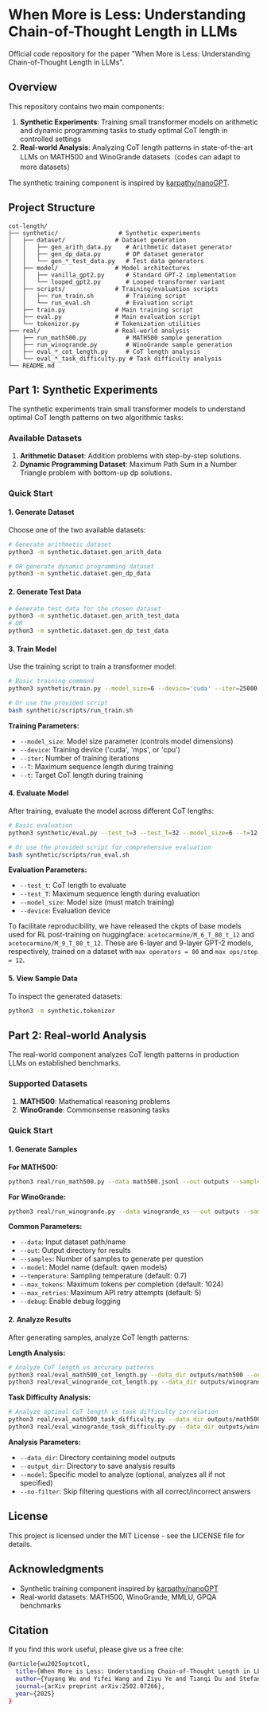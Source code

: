 # When More is Less: Understanding Chain-of-Thought Length in LLMs

Official code repository for the paper "When More is Less: Understanding Chain-of-Thought Length in LLMs". 

## Overview

This repository contains two main components:

1. **Synthetic Experiments**: Training small transformer models on arithmetic and dynamic programming tasks to study optimal CoT length in controlled settings
2. **Real-world Analysis**: Analyzing CoT length patterns in state-of-the-art LLMs on MATH500 and WinoGrande datasets（codes can adapt to more datasets）

The synthetic training component is inspired by [karpathy/nanoGPT](https://github.com/karpathy/nanoGPT).

## Project Structure

```
cot-length/
├── synthetic/                 # Synthetic experiments
│   ├── dataset/              # Dataset generation
│   │   ├── gen_arith_data.py    # Arithmetic dataset generator
│   │   ├── gen_dp_data.py       # DP dataset generator
│   │   └── gen_*_test_data.py   # Test data generators
│   ├── model/                # Model architectures
│   │   ├── vanilla_gpt2.py      # Standard GPT-2 implementation
│   │   └── looped_gpt2.py       # Looped transformer variant
│   ├── scripts/              # Training/evaluation scripts
│   │   ├── run_train.sh         # Training script
│   │   └── run_eval.sh          # Evaluation script
│   ├── train.py              # Main training script
│   ├── eval.py               # Main evaluation script
│   └── tokenizor.py          # Tokenization utilities
├── real/                     # Real-world analysis
│   ├── run_math500.py           # MATH500 sample generation
│   ├── run_winogrande.py        # WinoGrande sample generation
│   ├── eval_*_cot_length.py     # CoT length analysis
│   └── eval_*_task_difficulty.py # Task difficulty analysis
└── README.md
```


## Part 1: Synthetic Experiments

The synthetic experiments train small transformer models to understand optimal CoT length patterns on two algorithmic tasks:

### Available Datasets

1. **Arithmetic Dataset**: Addition problems with step-by-step solutions.
2. **Dynamic Programming Dataset**: Maximum Path Sum in a Number Triangle problem with bottom-up dp solutions.

### Quick Start

#### 1. Generate Dataset
Choose one of the two available datasets:

```bash
# Generate arithmetic dataset
python3 -m synthetic.dataset.gen_arith_data

# OR generate dynamic programming dataset  
python3 -m synthetic.dataset.gen_dp_data
```

#### 2. Generate Test Data
```bash
# Generate test data for the chosen dataset
python3 -m synthetic.dataset.gen_arith_test_data
# OR
python3 -m synthetic.dataset.gen_dp_test_data
```

#### 3. Train Model
Use the training script to train a transformer model:

```bash
# Basic training command
python3 synthetic/train.py --model_size=6 --device='cuda' --iter=25000 --T=80 --t=12

# Or use the provided script
bash synthetic/scripts/run_train.sh
```

**Training Parameters:**
- `--model_size`: Model size parameter (controls model dimensions)
- `--device`: Training device ('cuda', 'mps', or 'cpu')
- `--iter`: Number of training iterations
- `--T`: Maximum sequence length during training
- `--t`: Target CoT length during training

#### 4. Evaluate Model
After training, evaluate the model across different CoT lengths:

```bash
# Basic evaluation
python3 synthetic/eval.py --test_t=3 --test_T=32 --model_size=6 --t=12 --T=80 

# Or use the provided script for comprehensive evaluation
bash synthetic/scripts/run_eval.sh
```

**Evaluation Parameters:**
- `--test_t`: CoT length to evaluate
- `--test_T`: Maximum sequence length during evaluation
- `--model_size`: Model size (must match training)
- `--device`: Evaluation device

To facilitate reproducibility, we have released the ckpts of base models used for RL post-training on huggingface: `acetocarmine/M_6_T_80_t_12` and `acetocarmine/M_9_T_80_t_12`. These are 6-layer and 9-layer GPT-2 models, respectively, trained on a dataset with `max operators = 80` and `max ops/step = 12`.

#### 5. View Sample Data
To inspect the generated datasets:

```bash
python3 -m synthetic.tokenizor
```

## Part 2: Real-world Analysis

The real-world component analyzes CoT length patterns in production LLMs on established benchmarks.

### Supported Datasets

1. **MATH500**: Mathematical reasoning problems
2. **WinoGrande**: Commonsense reasoning tasks

### Quick Start

#### 1. Generate Samples

**For MATH500:**
```bash
python3 real/run_math500.py --data math500.jsonl --out outputs --samples 30
```

**For WinoGrande:**
```bash
python3 real/run_winogrande.py --data winogrande_xs --out outputs --samples 30
```

**Common Parameters:**
- `--data`: Input dataset path/name
- `--out`: Output directory for results
- `--samples`: Number of samples to generate per question
- `--model`: Model name (default: qwen models)
- `--temperature`: Sampling temperature (default: 0.7)
- `--max_tokens`: Maximum tokens per completion (default: 1024)
- `--max_retries`: Maximum API retry attempts (default: 5)
- `--debug`: Enable debug logging

#### 2. Analyze Results

After generating samples, analyze CoT length patterns:

**Length Analysis:**
```bash
# Analyze CoT length vs accuracy patterns
python3 real/eval_math500_cot_length.py --data_dir outputs/math500 --output_dir results
python3 real/eval_winogrande_cot_length.py --data_dir outputs/winogrande --output_dir results
```

**Task Difficulty Analysis:**
```bash
# Analyze optimal CoT length vs task difficulty correlation
python3 real/eval_math500_task_difficulty.py --data_dir outputs/math500 --output_dir difficulty_results
python3 real/eval_winogrande_task_difficulty.py --data_dir outputs/winogrande --output_dir difficulty_results
```

**Analysis Parameters:**
- `--data_dir`: Directory containing model outputs
- `--output_dir`: Directory to save analysis results
- `--model`: Specific model to analyze (optional, analyzes all if not specified)
- `--no-filter`: Skip filtering questions with all correct/incorrect answers


## License

This project is licensed under the MIT License - see the LICENSE file for details.

## Acknowledgments

- Synthetic training component inspired by [karpathy/nanoGPT](https://github.com/karpathy/nanoGPT)
- Real-world datasets: MATH500, WinoGrande, MMLU, GPQA benchmarks

## Citation

If you find this work useful, please give us a free cite:

```bash
@article{wu2025optcotl,
  title={When More is Less: Understanding Chain-of-Thought Length in LLMs}, 
  author={Yuyang Wu and Yifei Wang and Ziyu Ye and Tianqi Du and Stefanie Jegelka and Yisen Wang},
  journal={arXiv preprint arXiv:2502.07266},
  year={2025}
}
```
